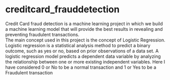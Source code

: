 # creditcard_frauddetection

Credit Card fraud detection is a machine learning project in which we build a machine learning model that will provide the best results in revealing and preventing fraudulent transactions.<br>
The main concept used in this project is the concept of Logistic Regression.
Logistic regression is a statistical analysis method to predict a binary outcome, such as yes or no, based on prior observations of a data set. A logistic regression model predicts a dependent data variable by analyzing the relationship between one or more existing independent variables.
Here I have considered 0 or No to be a normal transaction and 1 or Yes to be a Fraudulent transaction

